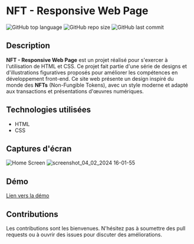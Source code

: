 # NFT - Responsive Web Page

![GitHub top language](https://img.shields.io/github/languages/top/dimainc26/nft_site)
![GitHub repo size](https://img.shields.io/github/repo-size/dimainc26/nft_site)
![GitHub last commit](https://img.shields.io/github/last-commit/dimainc26/nft_site)

## Description
**NFT - Responsive Web Page** est un projet réalisé pour s'exercer à l'utilisation de HTML et CSS. Ce projet fait partie d'une série de designs et d'illustrations figuratives proposés pour améliorer les compétences en développement front-end. Ce site web présente un design inspiré du monde des **NFTs** (Non-Fungible Tokens), avec un style moderne et adapté aux transactions et présentations d'œuvres numériques.

## Technologies utilisées
- HTML
- CSS

## Captures d'écran
![Home Screen](https://github.com/dimainc26/nft_webpage/blob/main/assets/home.png)
![screenshot_04_02_2024 16-01-55](https://github.com/dimainc26/finance_site/assets/125144533/b8558747-3e0c-4683-9a5e-7535c6722733)

## Démo
[Lien vers la démo](https://dev.dimazanre.com/nft)

## Contributions
Les contributions sont les bienvenues. N'hésitez pas à soumettre des pull requests ou à ouvrir des issues pour discuter des améliorations.

